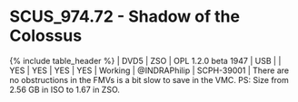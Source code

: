 # SCUS_974.72 - Shadow of the Colossus

{% include table_header %}
| DVD5 | ZSO | OPL 1.2.0 beta 1947 | USB |  | YES | YES | YES | YES | Working | @INDRAPhilip | SCPH-39001 | There are no obstructions in the FMVs is a bit slow to save in the VMC. PS: Size from 2.56 GB in ISO to 1.67 in ZSO. 
